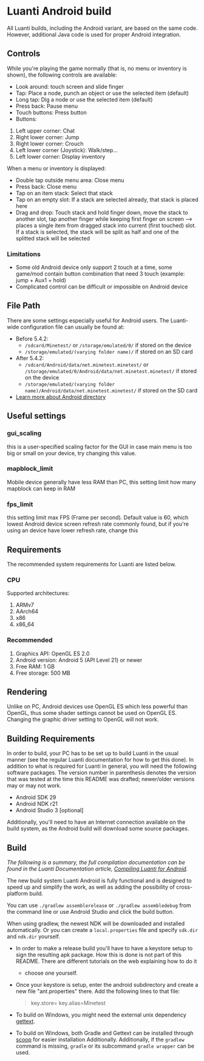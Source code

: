 # Luanti Android build
All Luanti builds, including the Android variant, are based on the same code.
However, additional Java code is used for proper Android integration.

## Controls

While you're playing the game normally (that is, no menu or inventory is
shown), the following controls are available:
* Look around: touch screen and slide finger
* Tap: Place a node, punch an object or use the selected item (default)
* Long tap: Dig a node or use the selected item (default)
* Press back: Pause menu
* Touch buttons: Press button
* Buttons:

1. Left upper corner: Chat
2. Right lower corner: Jump
3. Right lower corner: Crouch
4. Left lower corner (Joystick): Walk/step...
5. Left lower corner: Display inventory

When a menu or inventory is displayed:
* Double tap outside menu area: Close menu
* Press back: Close menu
* Tap on an item stack: Select that stack
* Tap on an empty slot: If a stack are selected already, that stack is placed here
* Drag and drop: Touch stack and hold finger down, move the stack to another
  slot, tap another finger while keeping first finger on screen
  --> places a single item from dragged stack into current (first touched) slot. If a stack is selected, the stack will be split as half and one of the splitted stack will be selected

### Limitations
* Some old Android device only support 2 touch at a time, some game/mod contain button combination that need 3 touch (example: jump + Aux1 + hold)
* Complicated control can be difficult or impossible on Android device

## File Path
There are some settings especially useful for Android users. The Luanti-wide
configuration file can usually be found at:

* Before 5.4.2:
    * `/sdcard/Minetest/` or `/storage/emulated/0/` if stored on the device
    * `/storage/emulated/(varying folder name)/` if stored on an SD card
* After 5.4.2:
    * `/sdcard/Android/data/net.minetest.minetest/` or `/storage/emulated/0/Android/data/net.minetest.minetest/` if stored on the device
    * `/storage/emulated/(varying folder name)/Android/data/net.minetest.minetest/` if stored on the SD card
* [Learn more about Android directory](https://wiki.luanti.org/Accessing_Android_Data_Directory)

## Useful settings

### gui_scaling
this is a user-specified scaling factor for the GUI in case main menu is too big or small on your device, try changing this value.

### mapblock_limit
Mobile device generally have less RAM than PC, this setting limit how many mapblock can keep in RAM

### fps_limit
this setting limit max FPS (Frame per second). Default value is 60, which lowest Android device screen refresh rate commonly found, but if you're using an device have lower refresh rate, change this

## Requirements
The recommended system requirements for Luanti are listed below.

### CPU
Supported architectures:
1. ARMv7
2. AArch64
3. x86
4. x86_64

### Recommended
1. Graphics API: OpenGL ES 2.0
2. Android version: Android 5 (API Level 21) or newer
3. Free RAM: 1 GB
4. Free storage: 500 MB

## Rendering
Unlike on PC, Android devices use OpenGL ES which less powerful than OpenGL, thus
some shader settings cannot be used on OpenGL ES.
Changing the graphic driver setting to OpenGL will not work.

## Building Requirements
In order to build, your PC has to be set up to build Luanti in the usual
manner (see the regular Luanti documentation for how to get this done).
In addition to what is required for Luanti in general, you will need the
following software packages. The version number in parenthesis denotes the
version that was tested at the time this README was drafted; newer/older
versions may or may not work.

* Android SDK 29
* Android NDK r21
* Android Studio 3 [optional]

Additionally, you'll need to have an Internet connection available on the
build system, as the Android build will download some source packages.

## Build

_The following is a summary, the full compilation documentation can be found in the Luanti Documentation article, [Compiling Luanti for Android](https://docs.luanti.org/compiling/android/)._

The new build system Luanti Android is fully functional and is designed to
speed up and simplify the work, as well as adding the possibility of
cross-platform build.

You can use `./gradlew assemblerelease` or `./gradlew assembledebug` from the
command line or use Android Studio and click the build button. 

When using gradlew, the newest NDK will be downloaded and installed
automatically. Or you can create a `local.properties` file and specify
`sdk.dir` and `ndk.dir` yourself.

* In order to make a release build you'll have to have a keystore setup to sign
  the resulting apk package. How this is done is not part of this README. There
  are different tutorials on the web explaining how to do it
  - choose one yourself.

* Once your keystore is setup, enter the android subdirectory and create a new
  file "ant.properties" there. Add the following lines to that file:

  > key.store=<path to your keystore>
  > key.alias=Minetest

* To build on Windows, you might need the external unix dependency [gettext](https://www.gnu.org/software/gettext/).

* To build on Windows, both Gradle and Gettext can be installed through [scoop](https://scoop.sh/) for easier installation Additionally. Additionally, if the `gradlew` command is missing, `gradle` or its subcommand `gradle wrapper` can be used.


  
